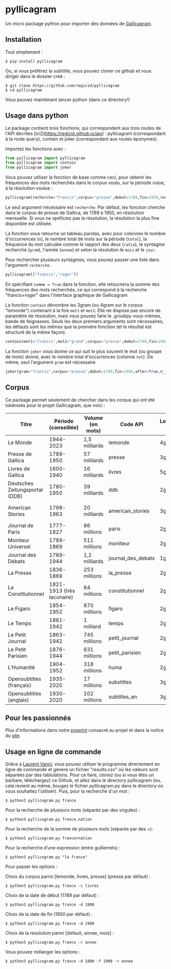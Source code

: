 # pyllicagram
Un micro package python pour importer des données de [Gallicagram](https://shiny.ens-paris-saclay.fr/app/gallicagram).

## Installation
Tout simplement :
```console
$ pip install pyllicagram
```

Ou, si vous préférez la subtilité, vous pouvez cloner ce github et vous diriger dans le dossier créé :
```console
$ git clone https://github.com/regicid/pyllicagram
$ cd pyllicagram
```
Vous pouvez maintenant lancer python (dans ce directory!)

## Usage dans python
Le package contient trois fonctions, qui correspondent aux trois routes de l'API décrites [ici]](https://regicid.github.io/api) : pyllicagram (correspondant à la route query), contain et joker (correspondant aux routes éponymes). 

Importez les fonctions avec :
```python
from pyllicagram import pyllicagram
from pyllicagram import contain
from pyllicagram import joker
```

Vous pouvez utiliser la fonction de base comme ceci, pour obtenir les fréquences des mots recherchés dans le corpus voulu, sur la période vulue, à la résolution voulue :
```python
pyllicagram(recherche="francis",corpus="presse",debut=1789,fin=1950,resolution="annee")
```
Le seul argument nécessaire est `recherche`. Par défaut, les fonction cherche dans le corpus de presse de Gallica, de 1789 à 1950, en résolution mensuelle. Si vous ne spéficiez pas la résolution, la résolution la plus fine disponible est utilisée.

La fonction vous retourne un tableau pandas, avec pour colonnes le nombre d'occurrences (`n`), le nombre total de mots sur la période (`total`), la fréquence du mot calculée comme le rapport des deux (`ratio`), le syntagme recherché (`gram`), l'année (`annee`) et selon la résolution le `mois` et le `jour`.

Pour rechercher plusieurs syntagmes, vous pouvez passer une liste dans l'argument `recherche`. 
```python
pyllicagram(["francis","roger"])

```
En spécifiant `somme = True` dans la fonction, elle retournera la somme des fréquences des mots recherchés, ce qui correspond à la recherche "francis+roger" dans l'interface graphique de Gallicagram.

La fonction `contain` dénombre les 3gram (ou 4gram sur le corpus "lemonde") contenant à la fois `mot1` et `mot2`. Elle ne dispose pas encore de paramètre de résolution, mais vous pouvez faire le .groubpy vous-mêmes, bande de feignasses. Seuls les deux premiers arguments sont nécessaires, les défauts sont les mêmes que la première fonction (et le résultat est structuré de la même façon).

```python
contain(mot1="francis",mot2="grand",corpus="presse",debut=1789,fin=1950)
```

La fonction `joker` vous donne ce qui suit le plus souvent le mot (ou groupe de mots) donné, avec le nombre total d'occurrences (colonne `tot`). De même, seul l'argument `gram` est nécessaire.

```python
joker(gram="francis",corpus="presse",debut=1789,fin=1950,after=True,n_joker=20)
```

## Corpus
Ce package permet seulement de chercher dans les corpus qui ont été tokénisés pour le projet Gallicagram, que voici :

|Titre                         |Période (conseillée)      |Volume (en mots)|Code API          |Longueur max|Résolution                    |Seuils                 |
|------------------------------|--------------------------|----------------|------------------|------------|------------------------------|-----------------------|
|Le Monde                      |1944-2023                 |1,5 milliards   |lemonde           |4gram       |Journalière                   |Aucun                  |
|Presse de Gallica             |1789-1950                 |57 milliards    |presse            |3gram       |Mensuelle                     |2gram>1,3gram>1        |
|Livres de Gallica             |1600-1940                 |16 milliards    |livres            |5gram       |Annuelle                      |2gram>1, etc           |
|Deutsches Zeitungsportal (DDB)|1780-1950                 |39 milliards    |ddb               |2gram       |Mensuelle                     |1gram > 1, 2gram>2     |
|American Stories              |1798-1963                 |20 milliards    |american_stories  |3gram       |Annuelle (mensuelle à venir ?)|1gram>1,2gram>2,3gram>3|
|Journal de Paris              |1777-1827                 |86 millions     |paris             |2gram       |Journalière                   |2gram>1                |
|Moniteur Universel            |1789-1869                 |511 millions    |moniteur          |2gram       |Journalière                   |2gram>1                |
|Journal des Débats            |1789-1944                 |1,2 milliards   |journal_des_debats|1gram       |Journalière                   |Aucun                  |
|La Presse                     |1836-1869                 |253 millions    |la_presse         |2gram       |Journalière                   |2gram>1                |
|Le Constitutionnel            |1821-1913 (très lacunaire)|64 millions     |constitutionnel   |2gram       |Journalière                   |2gram>1                |
|Le Figaro                     |1854-1952                 |870 millions    |figaro            |2gram       |Journalière                   |2gram>1                |
|Le Temps                      |1861-1942                 |1 milliard      |temps             |2gram       |Journalière                   |2gram>1                |
|Le Petit Journal              |1863-1942                 |745 millions    |petit_journal     |2gram       |Journalière                   |2gram>1                |
|Le Petit Parisien             |1876-1944                 |631 millions    |petit_parisien    |2gram       |Journalière                   |2gram>1                |
|L’Humanité                    |1904-1952                 |318 millions    |huma              |2gram       |Journalière                   |2gram>1                |
|Opensubtitles (français)      |1935-2020                 |17 millions     |substitles        |3gram       |Annuelle                      |Aucun                  |
|Opensubtitles (anglais)       |1930-2020                 |102 millions    |subtitles_en      |3gram       |Annuelle                      |Aucun                  |



## Pour les passionnés
Plus d'informations dans notre [preprint](https://osf.io/preprints/socarxiv/84bf3/) consacré au projet et dans la notice du [site](https://shiny.ens-paris-saclay.fr/app/gallicagram).

## Usage en ligne de commande
Grâce à [Laurent Vanni](https://github.com/lvanni/), vous pouvez utiliser le programme directement en ligne de commande et génère un fichier "results.csv" où les valeurs sont séparées par des tablulations. Pour ce faire, clonez (ou si vous êtes un barbare, téléchargez) ce Github, et allez dans le directory pyllicagram (ou, cela revient au même, bougez le fichier pyllicagram.py dans le directory où vous souhaitez l'utiliser). Puis, pour la recherche d'un mot :
```console
$ python3 pyllicagram.py france
```

Pour la recherche de plusieurs mots (séparés par des virgules) :
```console
$ python3 pyllicagram.py france,nation
```

Pour la recherche de la somme de plusieurs mots (séparés par des +):
```console
$ python3 pyllicagram.py france+nation
```

Pour la recherche d’une expression (entre guillemets) : 
```console
$ python3 pyllicagram.py "la france"
```

Pour passer les options :

Choix du corpus parmi [lemonde, livres, presse] (presse par défaut) :
```console
$ python3 pyllicagram.py france -c livres
```

Choix de la date de début (1789 par défaut) :
```console
$ python3 pyllicagram.py france -d 1800
```

Choix de la date de fin (1950 par défaut) :
```console
$ python3 pyllicagram.py france -d 1900
```

Choix de la resolution parmi [default, annee, mois] :
```console
$ python3 pyllicagram.py france -r annee
```

Vous pouvez mélanger les options :
```console
$ python3 pyllicagram.py france -d 1800 -f 1900 -r annee 
```
